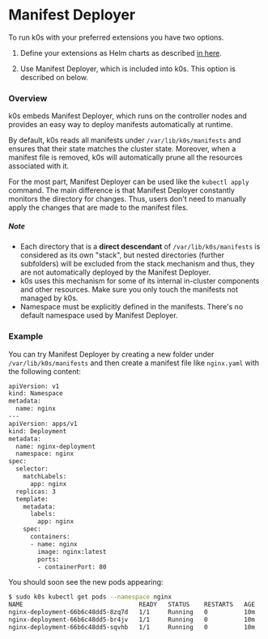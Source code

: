 # Manifest Deployer

To run k0s with your preferred extensions you have two options.

1. Define your extensions as Helm charts as described [in here](helm-charts.md).

2. Use Manifest Deployer, which is included into k0s. This option is described on below.

### Overview

k0s embeds Manifest Deployer, which runs on the controller nodes and provides an easy way to deploy manifests automatically at runtime. 

By default, k0s reads all manifests under `/var/lib/k0s/manifests` and ensures that their state matches the cluster state. Moreover, when a manifest file is removed, k0s will automatically prune all the resources associated with it. 

For the most part, Manifest Deployer can be used like the `kubectl apply` command. The main difference is that Manifest Deployer constantly monitors the directory for changes. Thus, users don't need to manually apply the changes that are made to the manifest files.

##### Note

- Each directory that is a **direct descendant** of `/var/lib/k0s/manifests` is considered as its own "stack", but nested directories (further subfolders) will be excluded from the stack mechanism and thus, they are not automatically deployed by the Manifest Deployer.
- k0s uses this mechanism for some of its internal in-cluster components and other resources. Make sure you only touch the manifests not managed by k0s.
- Namespace must be explicitly defined in the manifests. There's no default namespace used by Manifest Deployer.

### Example

You can try Manifest Deployer by creating a new folder under `/var/lib/k0s/manifests` and then create a manifest file like `nginx.yaml` with the following content:

```sh
apiVersion: v1
kind: Namespace
metadata:
  name: nginx
---
apiVersion: apps/v1
kind: Deployment
metadata:
  name: nginx-deployment
  namespace: nginx
spec:
  selector:
    matchLabels:
      app: nginx
  replicas: 3
  template:
    metadata:
      labels:
        app: nginx
    spec:
      containers:
      - name: nginx
        image: nginx:latest
        ports:
        - containerPort: 80
```

You should soon see the new pods appearing:
```sh
$ sudo k0s kubectl get pods --namespace nginx
NAME                                READY   STATUS    RESTARTS   AGE
nginx-deployment-66b6c48dd5-8zq7d   1/1     Running   0          10m
nginx-deployment-66b6c48dd5-br4jv   1/1     Running   0          10m
nginx-deployment-66b6c48dd5-sqvhb   1/1     Running   0          10m
```
